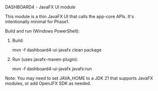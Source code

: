 DASHBOARD4 - JavaFX UI module

This module is a thin JavaFX UI that calls the app-core APIs. It's intentionally minimal for Phase1.

Build and run (Windows PowerShell):

1) Build:

   mvn -f dashboard4-ui-javafx clean package

2) Run (uses javafx-maven-plugin):

   mvn -f dashboard4-ui-javafx javafx:run

Note: You may need to set JAVA_HOME to a JDK 21 that supports JavaFX modules, or add OpenJFX SDK as needed.
